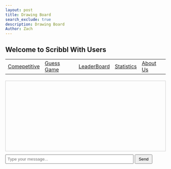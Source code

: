 ```yaml
---
layout: post
title: Drawing Board
search_exclude: true
description: Drawing Board
Author: Zach
---
```


## Welcome to Scribbl With Users

<table>
    <tr>
        <td><a href="{{site.baseurl}}/competition">Comepetitive</a></td>
        <td><a href="{{site.baseurl}}/guessing">Guess Game </a></td>
        <td><a href="{{site.baseurl}}/leaderboard">LeaderBoard</a></td>
        <td><a href="{{site.baseurl}}/stats">Statistics</a></td>
        <td><a href="{{site.baseurl}}/about">About Us</a></td>
    </tr>
</table>

<div id="app"></div>
<div id="chat-container" style="margin-top: 20px;">
    <div id="messages" style="height: 200px; overflow-y: auto; border: 1px solid #ccc; padding: 10px; margin-bottom: 10px;"></div>
    <input type="text" id="message-input" placeholder="Type your message..." style="width: 80%; padding: 5px;">
    <button id="send-button" style="padding: 5px 10px;">Send</button>
</div>
<script>
document.addEventListener('DOMContentLoaded', () => {
    const app = document.querySelector('#app');
    if (!app) {
        console.error('Error: #app container not found. Ensure the div with id "app" is in the HTML.');
        return;
    }
    const toolbar = document.createElement('div');
    toolbar.style.cssText = `
        display: flex;
        justify-content: center;
        align-items: center;
        margin-bottom: 10px;
        background: rgba(255, 255, 255, 0.3);
        padding: 10px;
        border-radius: 10px;
        gap: 10px;
        flex-wrap: wrap;
    `;
    const colorPicker = document.createElement('input');
    colorPicker.type = 'color';
    colorPicker.value = '#000000';
    colorPicker.style.cssText = `
        width: 40px;
        height: 40px;
        border: none;
        cursor: pointer;
    `;
    toolbar.appendChild(colorPicker);
    let currentColor = colorPicker.value;
    let isEraser = false;
    colorPicker.addEventListener('input', () => {
        currentColor = colorPicker.value;
        isEraser = false;
    });
    const brushSize = document.createElement('input');
    brushSize.type = 'range';
    brushSize.min = '1';
    brushSize.max = '50';
    brushSize.value = '5';
    brushSize.style.cssText = 'margin: 0 10px;';
    toolbar.appendChild(brushSize);
    const eraserButton = document.createElement('button');
    eraserButton.textContent = 'Eraser';
    eraserButton.style.cssText = `
        background: white;
        color: black;
        border: 2px solid #000;
        padding: 10px;
        border-radius: 5px;
        cursor: pointer;
        font-weight: bold;
    `;
    eraserButton.addEventListener('click', () => {
        isEraser = true;
    });
    toolbar.appendChild(eraserButton);
    const backgroundToggle = document.createElement('button');
    backgroundToggle.textContent = 'Toggle Background';
    backgroundToggle.style.cssText = `
        background: #000;
        color: white;
        border: none;
        padding: 10px;
        border-radius: 5px;
        cursor: pointer;
        font-weight: bold;
    `;
    backgroundToggle.addEventListener('click', () => {
        canvas.style.background = canvas.style.background === 'black' ? 'white' : 'black';
    });
    toolbar.appendChild(backgroundToggle);
    const saveButton = document.createElement('button');
    saveButton.textContent = 'Save';
    saveButton.style.cssText = `
        background: #28A745;
        color: white;
        border: none;
        padding: 10px;
        border-radius: 5px;
        cursor: pointer;
        font-weight: bold;
    `;
    saveButton.addEventListener('click', () => {
        const link = document.createElement('a');
        link.download = 'drawing.jpeg';
        link.href = canvas.toDataURL();
        link.click();
    });
    toolbar.appendChild(saveButton);
    const resetButton = document.createElement('button');
    resetButton.textContent = 'Reset';
    resetButton.style.cssText = `
        background: #DC3545;
        color: white;
        border: none;
        padding: 10px;
        border-radius: 5px;
        cursor: pointer;
        font-weight: bold;
    `;
    resetButton.addEventListener('click', () => {
        ctx.clearRect(0, 0, canvas.width, canvas.height);
    });
    toolbar.appendChild(resetButton);
    const canvas = document.createElement('canvas');
    canvas.width = 800;
    canvas.height = 600;
    canvas.style.cssText = `
        border: 2px solid black;
        background: white;
        cursor: crosshair;
    `;
    const ctx = canvas.getContext('2d');
    ctx.fillStyle = 'white';
    ctx.fillRect(0, 0, canvas.width, canvas.height);
    let drawing = false;
    canvas.addEventListener('mousedown', (e) => {
        drawing = true;
        ctx.beginPath();
        ctx.moveTo(e.offsetX, e.offsetY);
    });
    canvas.addEventListener('mousemove', (e) => {
        if (drawing) {
            ctx.strokeStyle = isEraser ? 'white' : currentColor;
            ctx.lineWidth = brushSize.value;
            ctx.lineCap = 'round';
            ctx.lineTo(e.offsetX, e.offsetY);
            ctx.stroke();
        }
    });
    canvas.addEventListener('mouseup', () => {
        drawing = false;
        ctx.closePath();
    });
    canvas.addEventListener('mouseleave', () => {
        drawing = false;
    });
    function resetCanvas() {
        ctx.clearRect(0, 0, canvas.width, canvas.height);
    }
    function saveDrawing() {
        const link = document.createElement('a');
        link.download = 'drawing.png';
        link.href = canvas.toDataURL();
        link.click();
    }
    backgroundToggle.addEventListener('click', () => {
        const newBackground = canvas.style.background === 'black' ? 'white' : 'black';
        canvas.style.background = newBackground;
        ctx.fillStyle = newBackground;
        ctx.fillRect(0, 0, canvas.width, canvas.height);
    });
    const messageInput = document.getElementById('message-input');
    const sendButton = document.getElementById('send-button');
    const messagesDiv = document.getElementById('messages');
    function sendMessage() {
        const message = messageInput.value.trim();
        if (message) {
            const messageElement = document.createElement('div');
            messageElement.textContent = `You: ${message}`;
            messagesDiv.appendChild(messageElement);
            messagesDiv.scrollTop = messagesDiv.scrollHeight;
            messageInput.value = '';
        }
    }
    sendButton.addEventListener('click', sendMessage);
    messageInput.addEventListener('keypress', (e) => {
        if (e.key === 'Enter') {
            sendMessage();
        }
    });
    app.appendChild(toolbar);
    app.appendChild(canvas);
});
</script>